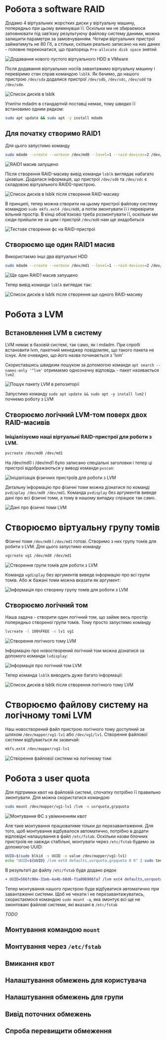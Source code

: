 # Робота з software RAID
Додамо 4 віртуальних жорстких диски у віртуальну машину, попередньо при цьому вимкнувши її. Оскільки ми не збираємося заповнювати під завʼязку результуючу файлову систему даними, можна залишити параметри за замовчуванням. Чотири віртуальних пристрої займатимуть не 80 Гб, а стільки, скільки реально записано на них даних - головне переконатися, що прапорець `Pre-allocate disk space` знятий

![Додавання нового пустого віртуального HDD в VMware](wm_new_hdd.png)

Після додавання віртуальних носіїв завантажимо віртуальну машину і перевіримо стан справ командою `lsblk`. Як бачимо, до нашого пристрою `/dev/sda` додалися пристрої `/dev/sdb`, `/dev/sdc`, `/dev/sdd` та `/dev/sde`.

![Список дисків в lsblk](lsblk.png)

Утиліти mdadm в стандартній поставці немає, тому швидко її встановимо одним рядком:
```bash
sudo apt update && sudo apt -y install mdadm
```

## Для початку створимо RAID1
Для цього запустимо команду
```bash
sudo mdadm --create --verbose /dev/md0 --level=1 --raid-devices=2 /dev/sdb /dev/sdc
```

![RAID1 масив запущено](md0-started.png)

Після створення RAID-масиву вивід команди `lsblk` виглядає набагато цікавіше. Додалася інформація, що пристрої `/dev/sdb` та `/dev/sdc` є складовою віртуального RAID0-пристрою.

![Список дисків в lsblk після створення RAID-масиву](lsblk-md0.png)

В принципі, тепер можна створити на цьому пристрої файлову систему командою `sudo mkfs.ext4 /dev/md0`, а потім змонтувати її і перевірити вільний простір. В кінці обовʼязково треба розмонтувати її, оскільки ми сюди прийшли не за цим і пристрій `/dev/md0` нам ще знадобиться

![Тестове створення фс на RAID-пристрої](ext4-test.png)

## Створюємо ще один RAID1 масив
Використаємо інші два віртуальні HDD
```bash
sudo mdadm --create --verbose /dev/md1 --level=1 --raid-devices=2 /dev/sdd /dev/sde
```
![Ще один RAID1 масив запущено](md1-started.png)

Тепер вивід команди `lsblk` виглядає так:

![Список дисків в lsblk після створення ще одного RAID-масиву](lsblk-md1.png)

# Робота з LVM
## Встановлення LVM в систему
LVM немає в базовій системі, так само, як і mdadm. При спробі встановити lvm, пакетний менеджер повідомляє, що такого пакета не існує. Але очевидно, що його назва починається з 'lvm'

Скориставшись швидким пошуком за допомогою команди `apt search --names-only '^lvm'` отримаємо однозначну відповідь - пакет називається `lvm2`

![Пошук пакету LVM в репозиторії](lvm-apt-search.png)

Запустимо команду `sudo apt update && sudo apt -y install lvm2` і почнемо роботу з LVM

## Створюємо логічний LVM-том поверх двох RAID-масивів
### Ініціалізуємо наші віртуальні RAID-пристрої для роботи з LVM.
```bash
pvcreate /dev/md0 /dev/md1
```
На /dev/md0 і /dev/md1 було записано спеціальні заголовки і тепер ці пристрої відображаються у виводі команди `pvscan`:

![Ініціалізація фізичних пристроїв для роботи з LVM](pvcreate.png)

Детальну інформацію про фізичні томи можна дізнатися по команді `pvdisplay /dev/md0 /dev/md1`. Команда `pvdisplay` без аргументів виведе дані про всі фізичні томи, а тому в нашому випадку спрацює так само.

![Дані про фізичні томи LVM](pvdisplay.png)

# Створюємо віртуальну групу томів
Фізичні томи `/dev/md0` і `/dev/md1` готові. Створимо з них групу томів для робити з LVM. Для цього запустимо команду
```bash
vgcreate vg1 /dev/md0 /dev/md1
```

![Створення групи томів для роботи з LVM](vgcreate.png)

Команда `vgdisplay` без аргументів виведе інформацію про всі групи томів. Або ж бажані томи можна вказати як аргумент:

![Інформація про створену групу томів для роботи з LVM](vgdisplay.png)

## Створюємо логічний том
Наша задача - створити один логічний том, що займе весь простір попередньо створеної групи томів. Тому просто запустимо команду
```bash
lvcreate -l 100%FREE -n lv1 vg1
```

![Створення логічного тому LVM](lvcreate.png)

Інформацію про новостворений логічний том можна дізнатися за допомого команди `lvdisplay`:

![Інформація про логічний том LVM](lvdisplay.png)

Тепер команда `lsblk` виводить дуже багато інформації:

![Список дисків в lsblk після створення логічного тому LVM](lsblk-lv1.png)

# Створюємо файлову систему на логічному томі LVM

Наш новостворений файл пристрою логічного тому доступний за шляхом `/dev/mapper/vg1-lv1` або `/dev/vg1/lv1`. Створення файлової системи відбувається як зазвичай:
```bash
mkfs.ext4 /dev/mapper/vg1-lv1
```

![Створення файлової системи на логічному томі](mkfs-lv1.png)

# Робота з user quota
Для підтримки квот на файловій системі, спочатку потрібно її правильно змонтувати. Для можна скористатися командою

```bash
sudo mount /dev/mapper/vg1-lv1 /lvm -o usrquota,grpquota
```

![Монтування ФС з увімкненням квот](mount-quota.png)

Але таке монтування працюватиме тільки до перезавантаження. Для того, щоб монтування відбувалося автоматично, потрібно в додати відповідні налашування в файл `/etc/fstab`. Оскільки назви блочних пристроїв не завжди стабільні, монтувати через `/etc/fstab` будемо за допомогою UUID:

```bash
UUID=$(sudo blkid -s UUID -o value /dev/mapper/vg1-lv1)
echo "UUID=${UUID} /lvm ext4 defaults,usrquota,grpquota 0 0" | sudo tee -a /etc/fstab
```
В результаті до файлу `/etc/fstab` буде додано рядок

```diff
+ UUID=566fc90e-31eb-4a4b-b8d6-f1a896906fa7 /lvm ext4 defaults,usrquota,grpquota 0 0
```

Тепер монтування нашого пристрою буде відбуватися автоматично при завантаженні системи. Щоб не чекати і не перезавантажуватись, скористаємося командою `sudo mount -a`, яка змонтує всі ще не змонтовані файлові системи, які вказані в `/etc/fstab`

*TODO*
## Монтування командою `mount`
## Монтування через `/etc/fstab`
## Вмикання квот
## Налаштування обмежень для користувача
## Налаштування обмежень для групи
## Вивід поточних обмежень
## Спроба перевищити обмеження

